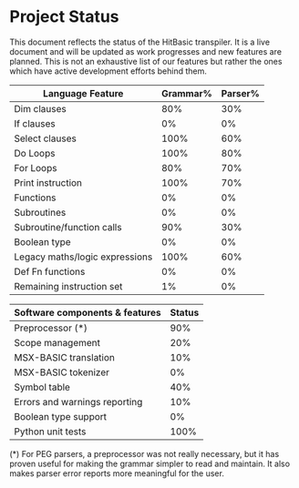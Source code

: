 Project Status
==============

This document reflects the status of the HitBasic transpiler.  It is a live document and will be updated as work progresses and new features are planned.  This is not an exhaustive list of our features but rather the ones which have active development efforts behind them.


| Language Feature   | Grammar% | Parser% |
| ------------------ | -------- | ------- |
| Dim clauses            | 80%  | 30% |
| If clauses             | 0%   | 0%  |
| Select clauses         | 100% | 60% |
| Do Loops               | 100% | 80% |
| For Loops              | 80%  | 70% |
| Print instruction      | 100% | 70% |
| Functions              | 0%   | 0%  |
| Subroutines            | 0%   | 0%  |
| Subroutine/function calls | 90%  | 30% |
| Boolean type           | 0%   | 0%  |
| Legacy maths/logic expressions | 100% | 60% |
| Def Fn functions       | 0%   | 0%  |
| Remaining instruction set | 1%   | 0%  |

| Software components & features   | Status |
| -------------------------------- | ------ |
| Preprocessor (*)       | 90% |
| Scope management       | 20% |
| MSX-BASIC translation  | 10% |
| MSX-BASIC tokenizer    | 0%  |
| Symbol table           | 40% |
| Errors and warnings reporting | 10% |
| Boolean type support   | 0%   |
| Python unit tests      | 100% |

(*) For PEG parsers, a preprocessor was not really necessary, but it has proven useful for making the grammar simpler to read and maintain. It also makes parser error reports more meaningful for the user.

